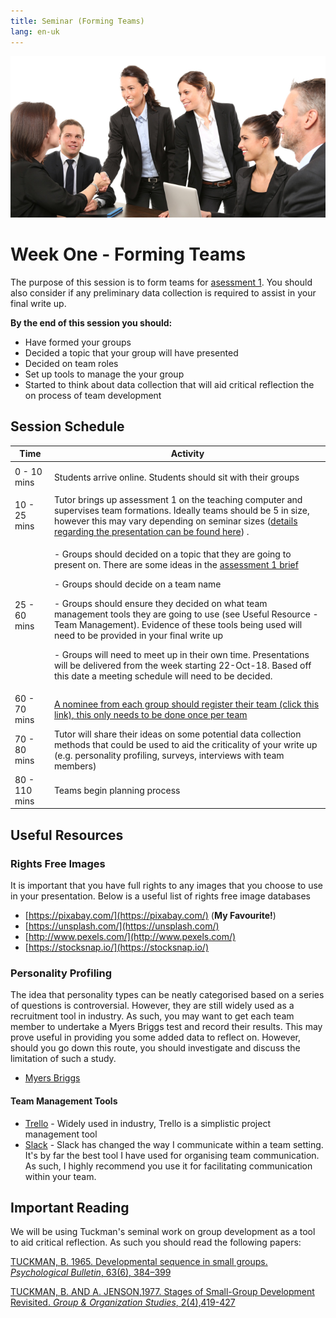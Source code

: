 ```yaml
---
title: Seminar (Forming Teams)
lang: en-uk
---
```


![assets/team_work.png](./assets/team_work.png)

# Week One - Forming Teams

The purpose of this session is to form teams for [asessment 1](/assesments/assessment1/brief_output_and_reflection_on_personal_skills_and_activities.pdf).
You should also consider if any preliminary data collection is required to assist in your final write up.

**By the end of this session you should:**

- Have formed your groups
- Decided a topic that your group will have presented
- Decided on team roles
- Set up tools to manage the your group
- Started to think about data collection that will aid critical reflection the on process of team development

## Session Schedule

| Time          | Activity                                                                                                                                                                                                                                                                                                                                                                                                                                                                                                                                                                                                                         |
| ------------- | -------------------------------------------------------------------------------------------------------------------------------------------------------------------------------------------------------------------------------------------------------------------------------------------------------------------------------------------------------------------------------------------------------------------------------------------------------------------------------------------------------------------------------------------------------------------------------------------------------------------------------- |
| 0 - 10 mins   | <p>Students arrive online. Students should sit with their groups </p>                                                                                                                                                                                                                                                                                                                                                                                                                                                                                                                                                            |
| 10 - 25 mins  | Tutor brings up assessment 1 on the teaching computer and supervises team formations. Ideally teams should be 5 in size, however this may vary depending on seminar sizes ([details regarding the presentation can be found here](assessment_1.md)) .                                                                                                                                                                                                                                                                                                                                                                            |
| 25 - 60 mins  | <p> - Groups should decided on a topic that they are going to present on. There are some ideas in the [assessment 1 brief](/assesments/assessment_1.md) </p> <p> <p> - Groups should decide on a team name </p>- Groups should ensure they decided on what team management tools they are going to use (see Useful Resource - Team Management). Evidence of these tools being used will need to be provided in your final write up </p><p>- Groups will need to meet up in their own time. Presentations will be delivered from the week starting 22-Oct-18. Based off this date a meeting schedule will need to be decided.</p> |
| 60 - 70 mins  | [A nominee from each group should register their team (click this link), this only needs to be done once per team](https://forms.office.com/Pages/ResponsePage.aspx?id=zeSE1hpJd0W_M1RkeNcuPITCqRnUo_JIv0SXGnYdArdUNkgxU01DM0NPUkZFRVNTVjRGQUxNT0RUUy4u)                                                                                                                                                                                                                                                                                                                                                                         |
| 70 - 80 mins  | Tutor will share their ideas on some potential data collection methods that could be used to aid the criticality of your write up (e.g. personality profiling, surveys, interviews with team members)                                                                                                                                                                                                                                                                                                                                                                                                                            |
| 80 - 110 mins | Teams begin planning process                                                                                                                                                                                                                                                                                                                                                                                                                                                                                                                                                                                                     |

## Useful Resources

### Rights Free Images

It is important that you have full rights to any images that you choose to use in your presentation. Below is a useful list of rights free image databases

- [https://pixabay.com/](https://pixabay.com/) (**My Favourite!**)
- [https://unsplash.com/](https://unsplash.com/)
- [http://www.pexels.com/](http://www.pexels.com/)
- [https://stocksnap.io/](https://stocksnap.io/)

### Personality Profiling

The idea that personality types can be neatly categorised based on a series of questions is controversial. However, they are still widely used as a recruitment tool in industry. As such, you may want to get each team member to undertake a Myers Briggs test and record their results. This may prove useful in providing you some added data to reflect on. However, should you go down this route, you should investigate and discuss the limitation of such a study.

- [Myers Briggs](http://www.humanmetrics.com/cgi-win/jtypes2.asp)

#### Team Management Tools

- [Trello](https://trello.com/) - Widely used in industry, Trello is a simplistic project management tool
- [Slack](https://slack.com/lp/two?cvosrc=ppc.google.slack.com&cvo_creative=256925347645&utm_medium=ppc&utm_source=google&utm_campaign=d_ppc_google_uk_en_brand-hv&utm_term=slack.com&cvo_campaign=&cvo_crid=256925347645&Matchtype=e&c3api=5523%2C256925347645%2Cslack.com&gclid=EAIaIQobChMIsMHZ_7zT3QIV7pPtCh2RCwGcEAAYASAAEgLavvD_BwE&gclsrc=aw.ds&dclid=CKrkhIG9090CFZKeGwodP0ECXA) - Slack has changed the way I communicate within a team setting. It's by far the best tool I have used for organising team communication. As such, I highly recommend you use it for facilitating communication within your team.

## Important Reading

We will be using Tuckman's seminal work on group development as a tool to aid critical reflection. As such you should read the following papers:

[TUCKMAN, B. 1965. Developmental sequence in small groups. _Psychological Bulletin_, 63(6), 384–399](/reading/Tuckman_1965.pdf)

[TUCKMAN, B. AND A. JENSON,1977. Stages of Small-Group Development Revisited. _Group & Organization Studies_, 2(4),419-427](/reading/Tuckman_1977.pdf)
